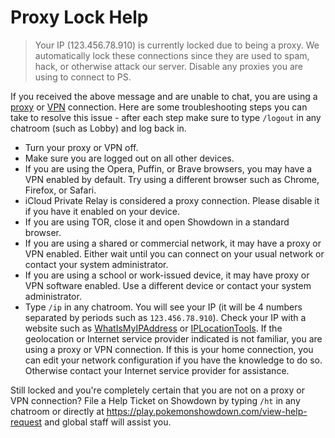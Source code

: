 # Proxy Lock Help

>Your IP (123.456.78.910) is currently locked due to being a proxy. We automatically lock these connections since they are used to spam, hack, or otherwise attack our server. Disable any proxies you are using to connect to PS.

If you received the above message and are unable to chat, you are using a [proxy](https://simple.wikipedia.org/wiki/Proxy_server) or [VPN](https://simple.wikipedia.org/wiki/Virtual_private_network) connection. Here are some troubleshooting steps you can take to resolve this issue - after each step make sure to type `/logout` in any chatroom (such as Lobby) and log back in.
- Turn your proxy or VPN off.
- Make sure you are logged out on all other devices.
- If you are using the Opera, Puffin, or Brave browsers, you may have a VPN enabled by default. Try using a different browser such as Chrome, Firefox, or Safari.
- iCloud Private Relay is considered a proxy connection. Please disable it if you have it enabled on your device.
- If you are using TOR, close it and open Showdown in a standard browser.
- If you are using a shared or commercial network, it may have a proxy or VPN enabled. Either wait until you can connect on your usual network or contact your system administrator.
- If you are using a school or work-issued device, it may have proxy or VPN software enabled. Use a different device or contact your system administrator.
- Type `/ip` in any chatroom. You will see your IP (it will be 4 numbers separated by periods such as `123.456.78.910`). Check your IP with a website such as [WhatIsMyIPAddress](https://whatismyipaddress.com/) or [IPLocationTools](https://www.iplocationtools.com/). If the geolocation or Internet service provider indicated is not familiar, you are using a proxy or VPN connection. If this is your home connection, you can edit your network configuration if you have the knowledge to do so. Otherwise contact your Internet service provider for assistance.

Still locked and you're completely certain that you are not on a proxy or VPN connection? File a Help Ticket on Showdown by typing `/ht` in any chatroom or directly at https://play.pokemonshowdown.com/view-help-request and global staff will assist you.
